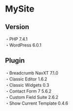 # MySite
## Version
・PHP 7.4.1  
・WordPress 6.0.1
## Plugin
・Breadcrumb NavXT 7.1.0  
・Classic Editor 1.6.2  
・Classic Widgets 0.3  
・Contact Form 7 5.6.2  
・Custom Field Suite 2.6.2  
・Show Current Template 0.4.6  


